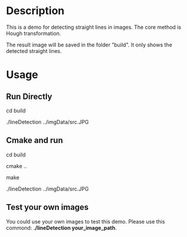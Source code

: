 # Description
This is a demo for detecting straight lines in images. The core method is Hough transformation.

The result image will be saved in the folder "build". It only shows the detected straight lines.

# Usage
## Run Directly
cd build

./lineDetection ../imgData/src.JPG

## Cmake and run
cd build

cmake ..

make

./lineDetection ../imgData/src.JPG

## Test your own images
You could use your own images to test this demo. Please use this commond: **./lineDetection your_image_path**.
